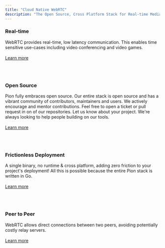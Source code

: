 ```yaml
---
title: "Cloud Native WebRTC"
description: "The Open Source, Cross Platform Stack for Real-time Media and Data Communication"
---
```


### Real-time
WebRTC provides real-time, low latency communication. This enables time sensitive use-cases including video conferencing and video games.
<br><br>
[Learn more](#)

<br><br>

### Open Source
Pion fully embraces open source. Our entire stack is open source and has a vibrant community of contributors, maintainers and users. We actively encourage and mentor contributions. Feel free to open a ticket or pull request in on of our repositories. Let us know about your project. We're always looking to help people building on our tools.
<br><br>
[Learn more](#)

<br><br>

### Frictionless Deployment 
A single binary, no runtime & cross platform, adding zero friction to your project's deployment! All this is possible because the entire Pion stack is written in Go.
<br><br>
[Learn more](#)

<br><br>

### Peer to Peer
WebRTC allows direct connections between two peers, avoiding potentially costly relay servers.
<br><br>
[Learn more](#)